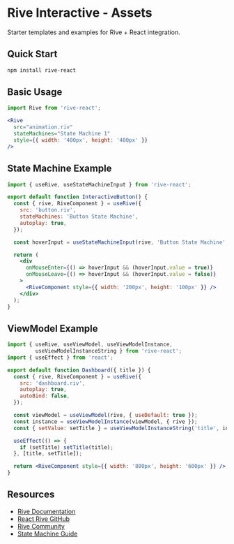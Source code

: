 # Rive Interactive - Assets

Starter templates and examples for Rive + React integration.

## Quick Start

```bash
npm install rive-react
```

## Basic Usage

```jsx
import Rive from 'rive-react';

<Rive
  src="animation.riv"
  stateMachines="State Machine 1"
  style={{ width: '400px', height: '400px' }}
/>
```

## State Machine Example

```jsx
import { useRive, useStateMachineInput } from 'rive-react';

export default function InteractiveButton() {
  const { rive, RiveComponent } = useRive({
    src: 'button.riv',
    stateMachines: 'Button State Machine',
    autoplay: true,
  });

  const hoverInput = useStateMachineInput(rive, 'Button State Machine', 'isHovered', false);

  return (
    <div
      onMouseEnter={() => hoverInput && (hoverInput.value = true)}
      onMouseLeave={() => hoverInput && (hoverInput.value = false)}
    >
      <RiveComponent style={{ width: '200px', height: '100px' }} />
    </div>
  );
}
```

## ViewModel Example

```jsx
import { useRive, useViewModel, useViewModelInstance,
         useViewModelInstanceString } from 'rive-react';
import { useEffect } from 'react';

export default function Dashboard({ title }) {
  const { rive, RiveComponent } = useRive({
    src: 'dashboard.riv',
    autoplay: true,
    autoBind: false,
  });

  const viewModel = useViewModel(rive, { useDefault: true });
  const instance = useViewModelInstance(viewModel, { rive });
  const { setValue: setTitle } = useViewModelInstanceString('title', instance);

  useEffect(() => {
    if (setTitle) setTitle(title);
  }, [title, setTitle]);

  return <RiveComponent style={{ width: '800px', height: '600px' }} />;
}
```

## Resources

- [Rive Documentation](https://rive.app/docs)
- [React Rive GitHub](https://github.com/rive-app/rive-react)
- [Rive Community](https://rive.app/community)
- [State Machine Guide](https://rive.app/docs/state-machine)
